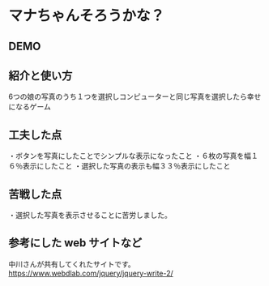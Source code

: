# マナちゃんそろうかな？

## DEMO

## 紹介と使い方

  6つの娘の写真のうち１つを選択しコンピューターと同じ写真を選択したら幸せになるゲーム


## 工夫した点
・ボタンを写真にしたことでシンプルな表示になったこと
・６枚の写真を幅１６％表示にしたこと
・選択した写真の表示も幅３３％表示にしたこと


## 苦戦した点

・選択した写真を表示させることに苦労しました。

## 参考にした web サイトなど
中川さんが共有してくれたサイトです。
https://www.webdlab.com/jquery/jquery-write-2/
